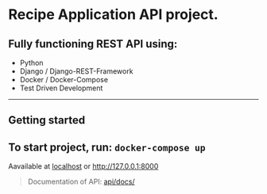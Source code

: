 # Recipe Application API project.

##  Fully functioning REST API using:

- Python
- Django / Django-REST-Framework
- Docker / Docker-Compose
- Test Driven Development

---
##  Getting started
To start project, run:
```docker-compose up```
---
Aavailable at [localhost](http://localhost:8000) or http://127.0.0.1:8000
> Documentation of API: [api/docs/](http://localhost:8000/api/docs/)
